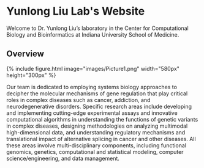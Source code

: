 ---
---

# Yunlong Liu Lab's Website

Welcome to Dr. Yunlong Liu’s laboratory in the Center for Computational Biology and Bioinformatics at Indiana University School of Medicine.

## Overview
{%
  include figure.html
  image="images/Picture1.png"
  width="580px"
  height="300px"
%}


 Our team is dedicated to employing systems biology approaches to decipher the molecular mechanisms of gene regulation that play critical roles in complex diseases such as cancer, addiction, and neurodegenerative disorders. Specific research areas include developing and implementing cutting-edge experimental assays and innovative computational algorithms in understanding the functions of genetic variants in complex diseases, designing methodologies on analyzing multimodal high-dimensional data, and understanding regulatory mechanisms and translational impact of alternative splicing in cancer and other diseases. All these areas involve multi-disciplinary components, including functional genomics, genetics, computational and statistical modeling, computer science/engineering, and data management.
